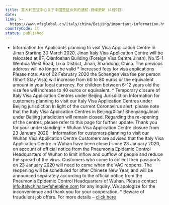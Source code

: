 ```yaml
---
title: 意大利签证中心关于中国签证业务的通知-持续更新（4月9日）
date: 
link: >-
  https://www.vfsglobal.cn/italy/china/Beijing/important-information.html
countryCode: it
status: published
---
```

* Information for Applicants planning to visit Visa Application Centre in Jinan Starting 30 March 2020, Jinan Italy Visa Application Centre will be relocated at 8F, Qianfoshan Building (Foreign Visa Centre Jinan), No.15-1 Wenhua West Road, Lixia District, Jinan, Shandong, China. The previous address will no longer be valid *  Increased fees for visa applications  Please note: As of 02 February 2020 the Schengen visa fee per person (Short Stay Visa) will increase from 60 to 80 euros or the equivalent amount in your local currency. For children between 6-12 years old the visa fee will increase to 40 euros or equivalent. * Temporary closure of Italy Visa Application Centres under Beijing Jurisdiction Information for customers planning to visit our Italy Visa Application Centres under Beijing jurisdiction In light of the current Coronavirus alert, please note that the Italy Visa Application Centres in Beijing/Xi’an/ Shenyang/Jinan under Beijing jurisdiction will remain closed. Regarding the re-opening of the centres, please refer to this page for further update. Thank you for your understanding! * Wuhan Visa Application Centre closure from 23 January 2020 - Information for customers planning to visit our Wuhan Visa Application Centre Customers are advised that the Italy Visa Application Centre in Wuhan have been closed since 23 January 2020, on account of official notice from the Pneumonia Epidemic Control Headquarters of Wuhan to limit inflow and outflow of people and reduce the spread of the virus. Customers who come to collect their passports on 23 January 2020 will need to come when the VAC reopens. The reopening will be scheduled for after Chinese New Year, and will be announced separately according to the official notice from the Pneumonia Epidemic Control Headquarters of Wuhan. Please contact [info.italychina@vfshelpline.com](mailto:info.italychina@vfshelpline.com) for any inquiry. We apologize for the inconvenience and thank you for your cooperation. * Beware of fraudulent job offers. For more details – [click here](disclaimer.html#1)
